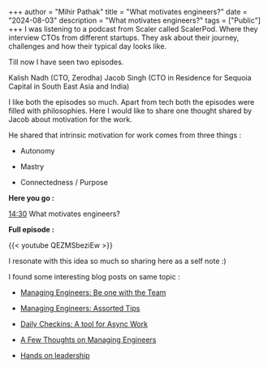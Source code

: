 +++
author = "Mihir Pathak"
title = "What motivates engineers?"
date = "2024-08-03"
description = "What motivates engineers?"
tags = ["Public"]
+++
I was listening to a podcast from Scaler called ScalerPod. Where they interview CTOs from different startups. They ask about their journey, challenges and how their typical day looks like.

Till now I have seen two episodes.

Kalish Nadh (CTO, Zerodha)
Jacob Singh (CTO in Residence for Sequoia Capital in South East Asia and India)

I like both the episodes so much. Apart from tech both the episodes were filled with philosophies. Here I would like to share one thought shared by Jacob about motivation for the work. 

He shared that intrinsic motivation for work comes from three things : 

- Autonomy 

- Mastry 

- Connectedness / Purpose 

**Here you go :**

[14:30](https://www.youtube.com/watch?v=QEZMSbeziEw&t=870s) What motivates engineers?

**Full episode :**

{{< youtube QEZMSbeziEw >}}


I resonate with this idea so much so sharing here as a self note :) 

I found some interesting blog posts on same topic :

- [Managing Engineers: Be one with the Team](https://vishnugopal.com/2020/04/11/managing-engineers-be-one-with-the-team/)

- [Managing Engineers: Assorted Tips](https://vishnugopal.com/2020/04/18/managing-engineers-assorted-tips/)

- [Daily Checkins: A tool for Async Work](https://vishnugopal.com/2020/04/27/daily-checkins-a-tool-for-async-work/)

- [A Few Thoughts on Managing Engineers](https://vishnugopal.com/2020/03/28/a-few-thoughts-on-managing-engineers/)

- [Hands on leadership](https://chettyarun.com/posts/handson-leadership/)